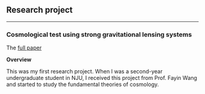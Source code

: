 ## Research project
<hr>

### Cosmological test using strong gravitational lensing systems

The [full paper](https://academic.oup.com/mnras/article/452/3/2423/1080095)

**Overview**

This was my first research project. When I was a second-year undergraduate student in NJU, I received this project from Prof. Fayin Wang and started to study the fundamental theories of cosmology. 
